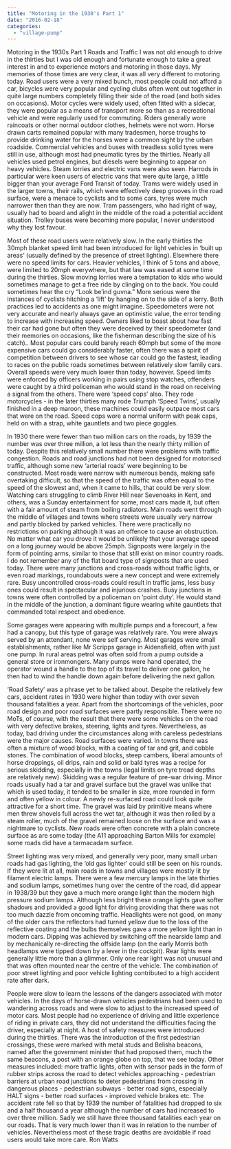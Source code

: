 ```yaml
---
title: "Motoring in the 1930's Part 1"
date: "2016-02-18"
categories: 
  - "village-pump"
---
```


Motoring in the 1930s Part 1 Roads and Traffic I was not old enough to drive in the thirties but I was old enough and fortunate enough to take a great interest in and to experience motors and motoring in those days. My memories of those times are very clear, it was all very different to motoring today. Road users were a very mixed bunch, most people could not afford a car, bicycles were very popular and cycling clubs often went out together in quite large numbers completely filling their side of the road (and both sides on occasions). Motor cycles were widely used, often fitted with a sidecar, they were popular as a means of transport more so than as a recreational vehicle and were regularly used for commuting. Riders generally wore raincoats or other normal outdoor clothes, helmets were not worn. Horse drawn carts remained popular with many tradesmen, horse troughs to provide drinking water for the horses were a common sight by the urban roadside. Commercial vehicles and buses with treadless solid tyres were still in use, although most had pneumatic tyres by the thirties. Nearly all vehicles used petrol engines, but diesels were beginning to appear on heavy vehicles. Steam lorries and electric vans were also seen. Harrods in particular were keen users of electric vans that were quite large, a little bigger than your average Ford Transit of today. Trams were widely used in the larger towns, their rails, which were effectively deep grooves in the road surface, were a menace to cyclists and to some cars, tyres were much narrower then than they are now. Tram passengers, who had right of way, usually had to board and alight in the middle of the road a potential accident situation. Trolley buses were becoming more popular, I never understood why they lost favour.

Most of these road users were relatively slow. In the early thirties the 30mph blanket speed limit had been introduced for light vehicles in ‘built up areas’ (usually defined by the presence of street lighting). Elsewhere there were no speed limits for cars. Heavier vehicles, I think of 5 tons and above, were limited to 20mph everywhere, but that law was eased at some time during the thirties. Slow moving lorries were a temptation to kids who would sometimes manage to get a free ride by clinging on to the back. You could sometimes hear the cry “Look be’ind guvna.” More serious were the instances of cyclists hitching a ‘lift’ by hanging on to the side of a lorry. Both practices led to accidents as one might imagine. Speedometers were not very accurate and nearly always gave an optimistic value, the error tending to increase with increasing speed. Owners liked to boast about how fast their car had gone but often they were deceived by their speedometer (and their memories on occasions, like the fisherman describing the size of his catch).. Most popular cars could barely reach 60mph but some of the more expensive cars could go considerably faster, often there was a spirit of competition between drivers to see whose car could go the fastest, leading to races on the public roads sometimes between relatively slow family cars. Overall speeds were very much lower than today, however. Speed limits were enforced by officers working in pairs using stop watches, offenders were caught by a third policeman who would stand in the road on receiving a signal from the others. There were ‘speed cops’ also. They rode motorcycles - in the later thirties many rode Triumph ‘Speed Twins’, usually finished in a deep maroon, these machines could easily outpace most cars that were on the road. Speed cops wore a normal uniform with peak caps, held on with a strap, white gauntlets and two piece goggles.

In 1930 there were fewer than two million cars on the roads, by 1939 the number was over three million, a lot less than the nearly thirty million of today. Despite this relatively small number there were problems with traffic congestion. Roads and road junctions had not been designed for motorised traffic, although some new ‘arterial roads’ were beginning to be constructed. Most roads were narrow with numerous bends, making safe overtaking difficult, so that the speed of the traffic was often equal to the speed of the slowest and, when it came to hills, that could be very slow. Watching cars struggling to climb River Hill near Sevenoaks in Kent, and others, was a Sunday entertainment for some, most cars made it, but often with a fair amount of steam from boiling radiators. Main roads went through the middle of villages and towns where streets were usually very narrow and partly blocked by parked vehicles. There were practically no restrictions on parking although it was an offence to cause an obstruction. No matter what car you drove it would be unlikely that your average speed on a long journey would be above 25mph. Signposts were largely in the form of pointing arms, similar to those that still exist on minor country roads. I do not remember any of the flat board type of signposts that are used today. There were many junctions and cross-roads without traffic lights, or even road markings, roundabouts were a new concept and were extremely rare. Busy uncontrolled cross-roads could result in traffic jams, less busy ones could result in spectacular and injurious crashes. Busy junctions in towns were often controlled by a policeman on ‘point duty’. He would stand in the middle of the junction, a dominant figure wearing white gauntlets that commanded total respect and obedience.

Some garages were appearing with multiple pumps and a forecourt, a few had a canopy, but this type of garage was relatively rare. You were always served by an attendant, none were self serving. Most garages were small establishments, rather like Mr Scripps garage in Aidensfield, often with just one pump. In rural areas petrol was often sold from a pump outside a general store or ironmongers. Many pumps were hand operated, the operator wound a handle to the top of its travel to deliver one gallon, he then had to wind the handle down again before delivering the next gallon.

‘Road Safety’ was a phrase yet to be talked about. Despite the relatively few cars, accident rates in 1930 were higher than today with over seven thousand fatalities a year. Apart from the shortcomings of the vehicles, poor road design and poor road surfaces were partly responsible. There were no MoTs, of course, with the result that there were some vehicles on the road with very defective brakes, steering, lights and tyres. Nevertheless, as today, bad driving under the circumstances along with careless pedestrians were the major causes. Road surfaces were varied. In towns there was often a mixture of wood blocks, with a coating of tar and grit, and cobble stones. The combination of wood blocks, steep cambers, liberal amounts of horse droppings, oil drips, rain and solid or bald tyres was a recipe for serious skidding, especially in the towns (legal limits on tyre tread depths are relatively new). Skidding was a regular feature of pre-war driving. Minor roads usually had a tar and gravel surface but the gravel was unlike that which is used today, it tended to be smaller in size, more rounded in form and often yellow in colour. A newly re-surfaced road could look quite attractive for a short time. The gravel was laid by primitive means where men threw shovels full across the wet tar, although it was then rolled by a steam roller, much of the gravel remained loose on the surface and was a nightmare to cyclists. New roads were often concrete with a plain concrete surface as are some today (the A11 approaching Barton Mills for example) some roads did have a tarmacadam surface.

Street lighting was very mixed, and generally very poor, many small urban roads had gas lighting, the ‘old gas lighter’ could still be seen on his rounds. If they were lit at all, main roads in towns and villages were mostly lit by filament electric lamps. There were a few mercury lamps in the late thirties and sodium lamps, sometimes hung over the centre of the road, did appear in 1938/39 but they gave a much more orange light than the modern high pressure sodium lamps. Although less bright these orange lights gave softer shadows and provided a good light for driving providing that there was not too much dazzle from oncoming traffic. Headlights were not good, on many of the older cars the reflectors had turned yellow due to the loss of the reflective coating and the bulbs themselves gave a more yellow light than in modern cars. Dipping was achieved by switching off the nearside lamp and by mechanically re-directing the offside lamp (on the early Morris both headlamps were tipped down by a lever in the cockpit). Rear lights were generally little more than a glimmer. Only one rear light was not unusual and that was often mounted near the centre of the vehicle. The combination of poor street lighting and poor vehicle lighting contributed to a high accident rate after dark.

People were slow to learn the lessons of the dangers associated with motor vehicles. In the days of horse-drawn vehicles pedestrians had been used to wandering across roads and were slow to adjust to the increased speed of motor cars. Most people had no experience of driving and little experience of riding in private cars, they did not understand the difficulties facing the driver, especially at night. A host of safety measures were introduced during the thirties. There was the introduction of the first pedestrian crossings, these were marked with metal studs and Belisha beacons, named after the government minister that had proposed them, much the same beacons, a post with an orange globe on top, that we see today. Other measures included: more traffic lights, often with sensor pads in the form of rubber strips across the road to detect vehicles approaching - pedestrian barriers at urban road junctions to deter pedestrians from crossing in dangerous places - pedestrian subways - better road signs, especially HALT signs - better road surfaces - improved vehicle brakes etc. The accident rate fell so that by 1939 the number of fatalities had dropped to six and a half thousand a year although the number of cars had increased to over three million. Sadly we still have three thousand fatalities each year on our roads. That is very much lower than it was in relation to the number of vehicles. Nevertheless most of these tragic deaths are avoidable if road users would take more care. Ron Watts
